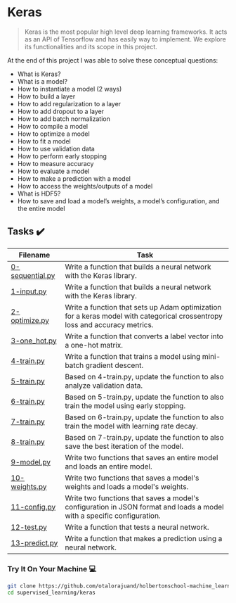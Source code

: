 # Keras

> Keras is the most popular high level deep learning frameworks. It acts as an API of Tensorflow and has easily way to implement. We explore its functionalities and its scope in this project. 

At the end of this project I was able to solve these conceptual questions:

* What is Keras?
* What is a model?
* How to instantiate a model (2 ways)
* How to build a layer
* How to add regularization to a layer
* How to add dropout to a layer
* How to add batch normalization
* How to compile a model
* How to optimize a model
* How to fit a model
* How to use validation data
* How to perform early stopping
* How to measure accuracy
* How to evaluate a model
* How to make a prediction with a model
* How to access the weights/outputs of a model
* What is HDF5?
* How to save and load a model’s weights, a model’s configuration, and the entire model

## Tasks :heavy_check_mark:

| Filename | Task |
| ------ | ------------------------------------------------- | 
| [0-sequential.py](https://github.com/otalorajuand/holbertonschool-machine_learning/blob/main/supervised_learning/keras/0-sequential.py)| Write a function that builds a neural network with the Keras library. | 
| [1-input.py](https://github.com/otalorajuand/holbertonschool-machine_learning/blob/main/supervised_learning/keras/1-input.py)| Write a function that builds a neural network with the Keras library. | 
| [2-optimize.py](https://github.com/otalorajuand/holbertonschool-machine_learning/blob/main/supervised_learning/keras/2-optimize.py)| Write a function that sets up Adam optimization for a keras model with categorical crossentropy loss and accuracy metrics. | 
| [3-one_hot.py](https://github.com/otalorajuand/holbertonschool-machine_learning/blob/main/supervised_learning/keras/3-one_hot.py)| Write a function that converts a label vector into a one-hot matrix. | 
| [4-train.py](https://github.com/otalorajuand/holbertonschool-machine_learning/blob/main/supervised_learning/keras/4-train.py)| Write a function that trains a model using mini-batch gradient descent. | 
| [5-train.py](https://github.com/otalorajuand/holbertonschool-machine_learning/blob/main/supervised_learning/keras/5-train.py)| Based on 4-train.py, update the function to also analyze validation data. | 
| [6-train.py](https://github.com/otalorajuand/holbertonschool-machine_learning/blob/main/supervised_learning/keras/6-train.py)| Based on 5-train.py, update the function to also train the model using early stopping. | 
| [7-train.py](https://github.com/otalorajuand/holbertonschool-machine_learning/blob/main/supervised_learning/keras/7-train.py)| Based on 6-train.py, update the function to also train the model with learning rate decay. | 
| [8-train.py](https://github.com/otalorajuand/holbertonschool-machine_learning/blob/main/supervised_learning/keras/8-train.py)| Based on 7-train.py, update the function to also save the best iteration of the model. | 
| [9-model.py](https://github.com/otalorajuand/holbertonschool-machine_learning/blob/main/supervised_learning/keras/9-model.py)| Write two functions that saves an entire model and loads an entire model. | 
| [10-weights.py](https://github.com/otalorajuand/holbertonschool-machine_learning/blob/main/supervised_learning/keras/10-weights.py)| Write two functions that saves a model's weights and loads a model's weights. | 
| [11-config.py](https://github.com/otalorajuand/holbertonschool-machine_learning/blob/main/supervised_learning/keras/11-config.py)| Write two functions that saves a model's configuration in JSON format and loads a model with a specific configuration. | 
| [12-test.py](https://github.com/otalorajuand/holbertonschool-machine_learning/blob/main/supervised_learning/keras/12-test.py)| Write a function that tests a neural network. | 
| [13-predict.py](https://github.com/otalorajuand/holbertonschool-machine_learning/blob/main/supervised_learning/keras/13-predict.py)| Write a function that makes a prediction using a neural network. | 

### Try It On Your Machine :computer:
```bash
git clone https://github.com/otalorajuand/holbertonschool-machine_learning.git
cd supervised_learning/keras
```
